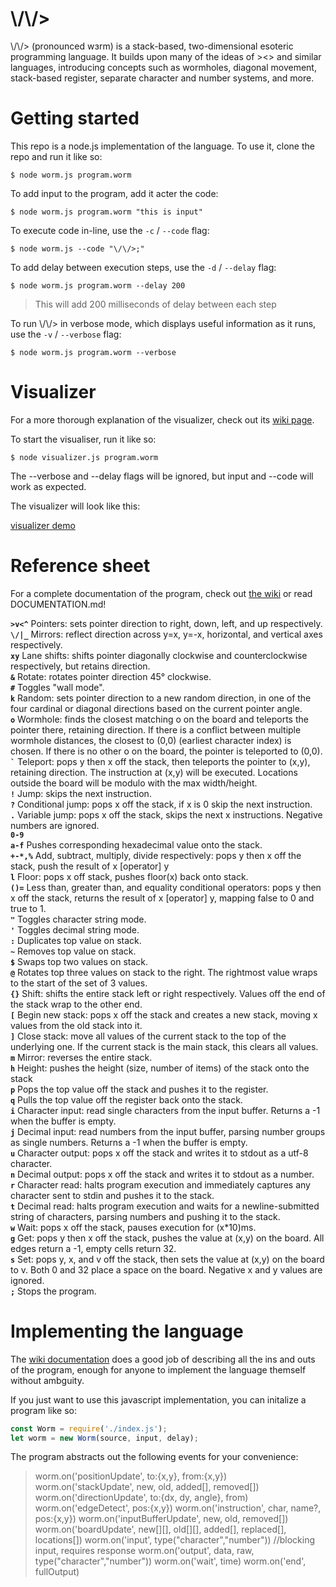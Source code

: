 # \\/\\/>

\\/\\/> (pronounced wɜrm) is a stack-based, two-dimensional esoteric programming language. It builds upon many of the ideas of ><> and similar languages, introducing concepts such as wormholes, diagonal movement, stack-based register, separate character and number systems, and more.

# Getting started

This repo is a node.js implementation of the language. To use it, clone the repo and run it like so:
```
$ node worm.js program.worm
```

To add input to the program, add it acter the code:
```
$ node worm.js program.worm "this is input"
```

To execute code in-line, use the `-c` / `--code` flag:
```
$ node worm.js --code "\/\/>;"
```

To add delay between execution steps, use the `-d` / `--delay` flag:
```
$ node worm.js program.worm --delay 200
```
> This will add 200 milliseconds of delay between each step

To run \\/\\/> in verbose mode, which displays useful information as it runs, use the `-v` / `--verbose` flag:
```
$ node worm.js program.worm --verbose
```

# Visualizer

For a more thorough explanation of the visualizer, check out its [wiki page](https://github.com/torcado194/worm/wiki/Visualizer).

To start the visualiser, run it like so:
```
$ node visualizer.js program.worm
```
The --verbose and --delay flags will be ignored, but input and --code will work as expected.

The visualizer will look like this:

[visualizer demo](https://raw.githubusercontent.com/torcado194/worm/master/images/visualizer-demo.gif)

# Reference sheet

For a complete documentation of the program, check out [the wiki](https://github.com/torcado194/worm/wiki) or read DOCUMENTATION.md!

**`>v<^`**	Pointers: sets pointer direction to right, down, left, and up respectively.  
**`\/|_`**	Mirrors: reflect direction across y=x, y=-x, horizontal, and vertical axes respectively.  
**`xy`**	Lane shifts: shifts pointer diagonally clockwise and counterclockwise respectively, but retains direction.  
**`&`**	Rotate: rotates pointer direction 45° clockwise.  
**`#`**	Toggles "wall mode".  
**`k`**	Random: sets pointer direction to a new random direction, in one of the four cardinal or diagonal directions based on the current pointer angle.  
**`o`**	Wormhole: finds the closest matching o on the board and teleports the pointer there, retaining direction. If there is a conflict between multiple wormhole distances, the closest to (0,0) (earliest character index) is chosen. If there is no other o on the board, the pointer is teleported to (0,0).  
**`` ` ``**	Teleport: pops y then x off the stack, then teleports the pointer to (x,y), retaining direction. The instruction at (x,y) will be executed. Locations outside the board will be modulo with the max width/height.  
**`!`**	Jump: skips the next instruction.  
**`?`**	Conditional jump: pops x off the stack, if x is 0 skip the next instruction.  
**`.`**	Variable jump: pops x off the stack, skips the next x instructions. Negative numbers are ignored.  
**`0-9`**  
**`a-f`**	Pushes corresponding hexadecimal value onto the stack.  
**`+-*,%`**	Add, subtract, multiply, divide respectively: pops y then x off the stack, push the result of x [operator] y  
**`l`**	Floor: pops x off stack, pushes floor(x) back onto stack.  
**`()=`**	Less than, greater than, and equality conditional operators: pops y then x off the stack, returns the result of x [operator] y, mapping false to 0 and true to 1.  
**`"`**	Toggles character string mode.  
**`'`**	Toggles decimal string mode.  
**`:`**	Duplicates top value on stack.  
**`~`**	Removes top value on stack.  
**`$`**	Swaps top two values on stack.  
**`@`**	Rotates top three values on stack to the right. The rightmost value wraps to the start of the set of 3 values.  
**`{}`**	Shift: shifts the entire stack left or right respectively. Values off the end of the stack wrap to the other end.  
**`[`**	Begin new stack: pops x off the stack and creates a new stack, moving x values from the old stack into it.  
**`]`**	Close stack: move all values of the current stack to the top of the underlying one. If the current stack is the main stack, this clears all values.  
**`m`**	Mirror: reverses the entire stack.  
**`h`**	Height: pushes the height (size, number of items) of the stack onto the stack  
**`p`**	Pops the top value off the stack and pushes it to the register.  
**`q`**	Pulls the top value off the register back onto the stack.  
**`i`**	Character input: read single characters from the input buffer. Returns a -1 when the buffer is empty.  
**`j`**	Decimal input: read numbers from the input buffer, parsing number groups as single numbers. Returns a -1 when the buffer is empty.  
**`u`**	Character output: pops x off the stack and writes it to stdout as a utf-8 character.  
**`n`**	Decimal output: pops x off the stack and writes it to stdout as a number.  
**`r`**	Character read: halts program execution and immediately captures any character sent to stdin and pushes it to the stack.  
**`t`**	Decimal read: halts program execution and waits for a newline-submitted string of characters, parsing numbers and pushing it to the stack.  
**`w`**	Wait: pops x off the stack, pauses execution for (x\*10)ms.  
**`g`**	Get: pops y then x off the stack, pushes the value at (x,y) on the board. All edges return a -1, empty cells return 32.  
**`s`**	Set: pops y, x, and v off the stack, then sets the value at (x,y) on the board to v. Both 0 and 32 place a space on the board. Negative x and y values are ignored.  
**`;`**	Stops the program.  


# Implementing the language

The [wiki documentation](https://github.com/torcado194/worm/wiki) does a good job of describing all the ins and outs of the program, enough for anyone to implement the language themself without ambguity.

If you just want to use this javascript implementation, you can initalize a program like so:
```js
const Worm = require('./index.js');
let worm = new Worm(source, input, delay);
```

The program abstracts out the following events for your convenience:

> worm.on('positionUpdate', to:{x,y}, from:{x,y})
> worm.on('stackUpdate', new, old, added[], removed[])
> worm.on('directionUpdate', to:{dx, dy, angle}, from)
> worm.on('edgeDetect', pos:{x,y})
> worm.on('instruction', char, name?, pos:{x,y})
> worm.on('inputBufferUpdate', new, old, removed[])
> worm.on('boardUpdate', new[][], old[][], added[], replaced[], locations[])
> worm.on('input', type("character","number")) //blocking input, requires response
> worm.on('output', data, raw, type("character","number"))
> worm.on('wait', time)
> worm.on('end', fullOutput)
